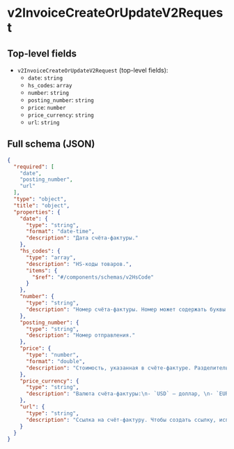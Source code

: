 # v2InvoiceCreateOrUpdateV2Request

## Top-level fields
- `v2InvoiceCreateOrUpdateV2Request` (top-level fields):
  - `date`: `string`
  - `hs_codes`: `array`
  - `number`: `string`
  - `posting_number`: `string`
  - `price`: `number`
  - `price_currency`: `string`
  - `url`: `string`

## Full schema (JSON)
```json
{
  "required": [
    "date",
    "posting_number",
    "url"
  ],
  "type": "object",
  "title": "object",
  "properties": {
    "date": {
      "type": "string",
      "format": "date-time",
      "description": "Дата счёта-фактуры."
    },
    "hs_codes": {
      "type": "array",
      "description": "HS-коды товаров.",
      "items": {
        "$ref": "#/components/schemas/v2HsCode"
      }
    },
    "number": {
      "type": "string",
      "description": "Номер счёта-фактуры. Номер может содержать буквы и цифры, максимальная длина — 50 символов."
    },
    "posting_number": {
      "type": "string",
      "description": "Номер отправления."
    },
    "price": {
      "type": "number",
      "format": "double",
      "description": "Стоимость, указанная в счёте-фактуре. Разделитель дробной части — точка, до двух знаков после точки."
    },
    "price_currency": {
      "type": "string",
      "description": "Валюта счёта-фактуры:\n- `USD` — доллар, \n- `EUR` — евро, \n- `TRY` — турецкая лира, \n- `CNY` — юань, \n- `RUB` — рубль, \n- `GBP` — фунт стерлингов.\n\nЗначение по умолчанию — `USD`.\n"
    },
    "url": {
      "type": "string",
      "description": "Ссылка на счёт-фактуру. Чтобы создать ссылку, используйте метод [v1/invoice/file/upload](#operation/invoice_upload)."
    }
  }
}
```
